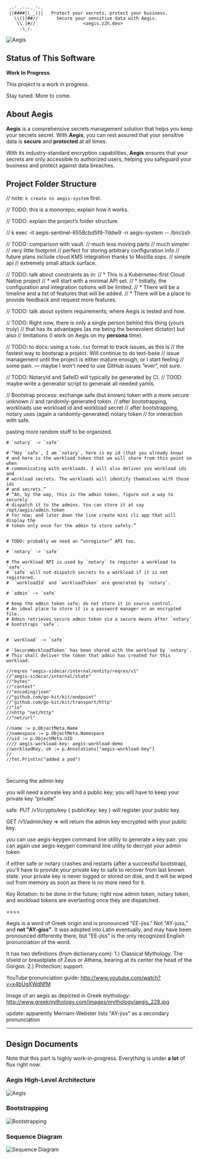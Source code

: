 ```text
 .-'_.---._'-.
 ||####|(__)||   Protect your secrets, protect your business.
   \\()|##//       Secure your sensitive data with Aegis.
    \\ |#//                  <aegis.z2h.dev>
     .\_/.
```

![Aegis](assets/aegis-banner.png "Aegis")

## Status of This Software

**Work In Progress**.

This project is a work in progress.

Stay tuned. More to come.

## About Aegis

**Aegis** is a comprehensive secrets management solution that helps you keep 
your secrets secret. With **Aegis**, you can rest assured that your sensitive 
data is **secure** and **protected** at all times. 

With its industry-standard encryption capabilities, **Aegis** ensures that your 
secrets are only accessible to authorized users, helping you safeguard your 
business and protect against data breaches.

## Project Folder Structure

// note: `k create ns aegis-system` first.

// TODO: this is a monorepo; explain how it works.

// TODO: explain the project’s folder structure.


// k exec -it aegis-sentinel-6558cbd5f9-7ddw9 -n aegis-system -- /bin/zsh

// TODO: comparison with vault.
// much less moving parts
// much simpler 
// very little footprint
// perfect for storing arbitrary configuration info
// future plans include cloud KMS integration thanks to Mozilla sops.
// simple api
// extremely small attack surface.

// TODO: talk about constraints as in:
// * This is a Kubernetes-first Cloud Native project
// * will start with a minimal API set.
// * Initially, the configuration and integration options will be limited.
// * There will be a timeline and a list of features that will be added.
// * There will be a place to provide feedback and request more features.

// TODO: talk about system requirements; where Aegis is tested and how.

// TODO: Right now, there is only a single person behind this thing (yours truly)
// that has its advantages (as me being the benevolent dictator) but also 
// limitations (I work on Aegis on my **persona** time).

// TODO: to docs: using a `todo.txt` format to track issues, as this is 
// the fastest way to bootsrap a project. Will continue to do text-base
// issue management until the project is either mature enough, or I start feeling
// some pain. — maybe I won’t need to use GitHub issues “ever”, not sure.

// TODO: NotaryId and SafeID will typically be generated by CI.
// TOOD: maybe write a generator script to generate all needed yamls.

// Bootstrap process: exchange safe (but known) token with a more secure unknown
// and randomly-generated token.
// after bootstrapping, workloads use workload id and workload secret
// after bootstrapping, notary uses (again a randomly-generated) notary token 
// for interaction with safe. 

pasting more random stuff to be organized.

```text
# `notary` -> `safe`

# “Hey `safe`, I am `notary`, here is my id (that you already know)
# and here is the workload token that we will share from this point on when
# communicating with workloads. I will also deliver you workload ids and
# workload secrets. The workloads will identify themselves with those ids
# and secrets.”
# “Ah, by the way, this is the admin token, figure out a way to securely
# dispatch it to the admins. You can store it at say /opt/aegis/admin.token
# for now; and later down the line create mini cli app that will display the
# token only once for the admin to store safely.”


# TODO: probably we need an “unregister” API too.

# `notary` -> `safe`

# The workload API is used by `notary` to register a workload to `safe`.
# `safe` will not dispatch secrets to a workload if it is not registered.
#  `workloadId` and `workloadToken` are generated by `notary`.

# `admin` -> `safe`

# Keep the admin token safe; do not store it in source control.
# An ideal place to store it is a password manager or an encrypted file.
# Admin retrieves secure admin token via a secure means after `notary`
# bootstraps `safe`.


# `workload` -> `safe`

# `SecureWorkloadToken` has been shared with the workload by `notary`.
# This shall deliver the token that admin has created for this workload.

//reqres "aegis-sidecar/internal/entity/reqres/v1"
//"aegis-sidecar/internal/state"
//"bytes"
//"context"
//"encoding/json"
//"github.com/go-kit/kit/endpoint"
//"github.com/go-kit/kit/transport/http"
//"io"
//nhttp "net/http"
//"net/url"

//name := p.ObjectMeta.Name
//namespace := p.ObjectMeta.Namespace
//uid := p.ObjectMeta.UID
//// aegis-workload-key: aegis-workload-demo
//workloadKey, ok := p.Annotations["aegis-workload-key"]
//
//fmt.Println("added a pod")



```

Securing the admin key

you will need a private key and a public key;
you will have to keep your private key “private”

safe:
PUT /v1/crypto/key { publicKey: key } will register your public key.

GET /v1/admin/key => will return the admin key encrypted with your public key.

you can use aegis-keygen command line utility to generate a key pair.
you can again use aegis-keygen command line utility to decrypt your admin token

if either safe or notary crashes and restarts (after a successful bootstrap),
you'll have to provide your private key to safe to recover from last known
state. your private key is never logged or stored on disk, and it will be
wiped out from memory as soon as there is no more need for it.

Key Rotation: to be done in the future; right now admin token, notary token, 
and workload tokens are everlasting once they are dispatched.

====

Aegis is a word of Greek origin and is pronounced "EE-jiss." Not "AY-juss," and 
**not "AY-giss"**. It was adopted into Latin eventually, and may have been 
pronounced differently there, but "EE-jiss" is the only recognized English 
pronunciation of the word.

It has two definitions (from dictionary.com):
1.) Classical Mythology. The shield or breastplate of Zeus or Athena, bearing at its center the head of the Gorgon.
2.) Protection; support.

YouTube pronunciation guide: http://www.youtube.com/watch?v=x4bUgXWdNfM

Image of an aegis as depicted in Greek mythology: http://www.greekmythology.com/images/mythology/aegis_228.jpg

update:
apparently Merriam-Webster lists "AY-jiss" as a secondary pronunciation

-----

## Design Documents

Note that this part is highly work-in-progress. Everything is under **a lot** of
flux right now.

### Aegis High-Level Architecture

![Aegis](assets/aegis-hla.png "Aegis High-Level Architecture")

### Bootstrapping

![Bootstrapping](assets/notary-state-handshake.png "Bootstrapping")

### Sequence Diagram

![Sequence Diagram](assets/sequence-diagram.png "Aegis High-Level Architecture")
